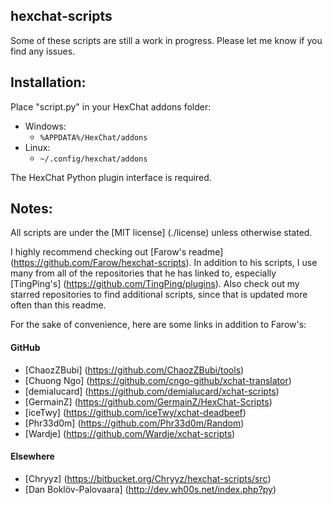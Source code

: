 hexchat-scripts
---------------
Some of these scripts are still a work in progress. Please let me know if you find any issues.

Installation:
-------------
Place "script.py" in your HexChat addons folder:

* Windows:
    * `%APPDATA%/HexChat/addons`
* Linux:
    * `~/.config/hexchat/addons`

The HexChat Python plugin interface is required.

Notes:
------
All scripts are under the [MIT license] (./license) unless otherwise stated.

I highly recommend checking out [Farow's readme] (https://github.com/Farow/hexchat-scripts). In addition to his scripts, I use many from all of the repositories that he has linked to, especially [TingPing's] (https://github.com/TingPing/plugins). Also check out my starred repositories to find additional scripts, since that is updated more often than this readme.

For the sake of convenience, here are some links in addition to Farow's:

#### GitHub
* [ChaozZBubi] (https://github.com/ChaozZBubi/tools)
* [Chuong Ngo] (https://github.com/cngo-github/xchat-translator)
* [demialucard] (https://github.com/demialucard/xchat-scripts)
* [GermainZ] (https://github.com/GermainZ/HexChat-Scripts)
* [iceTwy] (https://github.com/iceTwy/xchat-deadbeef)
* [Phr33d0m] (https://github.com/Phr33d0m/Random)
* [Wardje] (https://github.com/Wardje/xchat-scripts)

#### Elsewhere
* [Chryyz] (https://bitbucket.org/Chryyz/hexchat-scripts/src)
* [Dan Boklöv-Palovaara] (http://dev.wh00s.net/index.php?py)